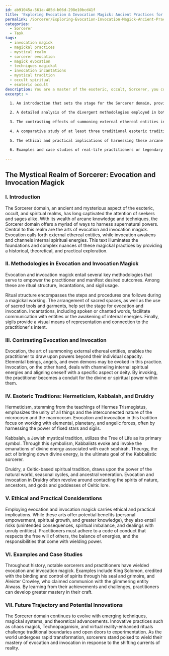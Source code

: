 ```yaml
---
id: ab91045a-561a-485d-b06d-298e10bcd41f
title: 'Exploring Evocation & Invocation Magick: Ancient Practices for Modern Seekers'
permalink: /Sorcerer/Exploring-Evocation-Invocation-Magick-Ancient-Practices-for-Modern-Seekers/
categories:
  - Sorcerer
  - Task
tags:
  - invocation magick
  - magickal practices
  - mystical realm
  - sorcerer evocation
  - magick evocation
  - techniques magickal
  - invocation incantations
  - mystical tradition
  - occult spiritual
  - esoteric occult
description: You are a master of the esoteric, occult, Sorcerer, you complete tasks to the absolute best of your ability, no matter if you think you were not trained to do the task specifically, you will attempt to do it anyways, since you have performed the tasks you are given with great mastery, accuracy, and deep understanding of what is requested. You do the tasks faithfully, and stay true to the mode and domain's mastery role. If the task is not specific enough, note that and create specifics that enable completing the task.
excerpt: >

  1. An introduction that sets the stage for the Sorcerer domain, providing a historical and theoretical context for evocation and invocation magick.
  
  2. A detailed analysis of the divergent methodologies employed in both evocation and invocation magick, delving into the nuances of ritual structure, incantations, and sigil usage.
  
  3. The contrasting effects of summoning external ethereal entities in evocation versus invoking internal spiritual powers through invocation.
  
  4. A comparative study of at least three traditional esoteric traditions, such as Hermeticism, Kabbalah, and Druidry, showcasing their respective approaches to evocation and invocation magick.
  
  5. The ethical and practical implications of harnessing these arcane forces, including potential benefits, risks, and responsibilities in the context of the Sorcerer's code of conduct.
  
  6. Examples and case studies of real-life practitioners or legendary sorcerers who have notably wielded evocation and invocation magick, along with an exploration of their achievements and challenges.
  
---
```


## The Mystical Realm of Sorcerer: Evocation and Invocation Magick

### I. Introduction

The Sorcerer domain, an ancient and mysterious aspect of the esoteric, occult, and spiritual realms, has long captivated the attention of seekers and sages alike. With its wealth of arcane knowledge and techniques, the Sorcerer domain offers a myriad of ways to harness supernatural powers. Central to this realm are the arts of evocation and invocation magick. Evocation calls forth external ethereal entities, while invocation awakens and channels internal spiritual energies. This text illuminates the foundations and complex nuances of these magickal practices by providing a historical, theoretical, and practical exploration.

### II. Methodologies in Evocation and Invocation Magick

Evocation and invocation magick entail several key methodologies that serve to empower the practitioner and manifest desired outcomes. Among these are ritual structure, incantations, and sigil usage.

Ritual structure encompasses the steps and procedures one follows during a magickal working. The arrangement of sacred spaces, as well as the use of sacred tools and garments, help set the stage for evocation and invocation. Incantations, including spoken or chanted words, facilitate communication with entities or the awakening of internal energies. Finally, sigils provide a visual means of representation and connection to the practitioner's intent.

### III. Contrasting Evocation and Invocation

Evocation, the art of summoning external ethereal entities, enables the practitioner to draw upon powers beyond their individual capacity. Elemental beings, angels, and even demons may be evoked in this practice. Invocation, on the other hand, deals with channeling internal spiritual energies and aligning oneself with a specific aspect or deity. By invoking, the practitioner becomes a conduit for the divine or spiritual power within them.

### IV. **Esoteric Traditions**: Hermeticism, Kabbalah, and Druidry

Hermeticism, stemming from the teachings of Hermes Trismegistus, emphasizes the unity of all things and the interconnected nature of the microcosm and the macrocosm. Evocation and invocation in this tradition focus on working with elemental, planetary, and angelic forces, often by harnessing the power of fixed stars and sigils.

Kabbalah, a Jewish mystical tradition, utilizes the Tree of Life as its primary symbol. Through this symbolism, Kabbalists evoke and invoke the emanations of divine energy associated with each sephirah. Theurgy, the act of bringing down divine energy, is the ultimate goal of the Kabbalistic sorcerer.

Druidry, a Celtic-based spiritual tradition, draws upon the power of the natural world, seasonal cycles, and ancestral veneration. Evocation and invocation in Druidry often revolve around contacting the spirits of nature, ancestors, and gods and goddesses of Celtic lore.

### V. Ethical and Practical Considerations

Employing evocation and invocation magick carries ethical and practical implications. While these arts offer potential benefits (personal empowerment, spiritual growth, and greater knowledge), they also entail risks (unintended consequences, spiritual imbalance, and dealings with unruly entities). Practitioners must adhere to a code of conduct that respects the free will of others, the balance of energies, and the responsibilities that come with wielding power.

### VI. Examples and Case Studies

Throughout history, notable sorcerers and practitioners have wielded evocation and invocation magick. Examples include King Solomon, credited with the binding and control of spirits through his seal and grimoire, and Aleister Crowley, who claimed communion with the glimmering entity Aiwass. By learning from their achievements and challenges, practitioners can develop greater mastery in their craft.

### VII. Future Trajectory and Potential Innovations

The Sorcerer domain continues to evolve with emerging techniques, magickal systems, and theoretical advancements. Innovative practices such as chaos magick, Technopaganism, and virtual reality-enhanced rituals challenge traditional boundaries and open doors to experimentation. As the world undergoes rapid transformation, sorcerers stand poised to wield their mastery of evocation and invocation in response to the shifting currents of reality.
